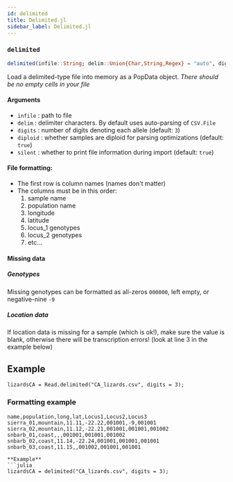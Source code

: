 ```yaml
---
id: delimited
title: Delimited.jl
sidebar_label: Delimited.jl
---
```


### `delimited`
```julia
delimited(infile::String; delim::Union{Char,String,Regex} = "auto", digits::Int64 = 3, silent::Bool = false)
```
Load a delimited-type file into memory as a PopData object. *There should be no empty cells
in your file*
#### Arguments
- `infile` : path to file
- `delim` : delimiter characters. By default uses auto-parsing of `CSV.File`
- `digits` : number of digits denoting each allele (default: `3`)
- `diploid`  : whether samples are diploid for parsing optimizations (default: `true`)
- `silent`   : whether to print file information during import (default: `true`)
#### File formatting:
- The first row is column names (names don't matter)
- The columns must be in this order:
    1. sample name
    2. population name
    3. longitude
    4. latitude
    5. locus_1 genotypes
    6. locus_2 genotypes
    7. etc...
#### Missing data
##### Genotypes
Missing genotypes can be formatted as all-zeros `000000`, left empty, or negative-nine `-9`
##### Location data
If location data is missing for a sample (which is ok!), make sure the value is
blank, otherwise there will be transcription errors! (look at line 3 in the example below)
## Example
```
lizardsCA = Read.delimited("CA_lizards.csv", digits = 3);
```
### Formatting example
```
name,population,long,lat,Locus1,Locus2,Locus3
sierra_01,mountain,11.11,-22.22,001001,-9,001001
sierra_02,mountain,11.12,-22.21,001001,001001,001002
snbarb_01,coast,,,001001,001001,001002
snbarb_02,coast,11.14,-22.24,001001,001001,001001
snbarb_03,coast,11.15,,001002,001001,001001
```
```
**Example**
```julia
lizardsCA = delimited("CA_lizards.csv", digits = 3);
```
